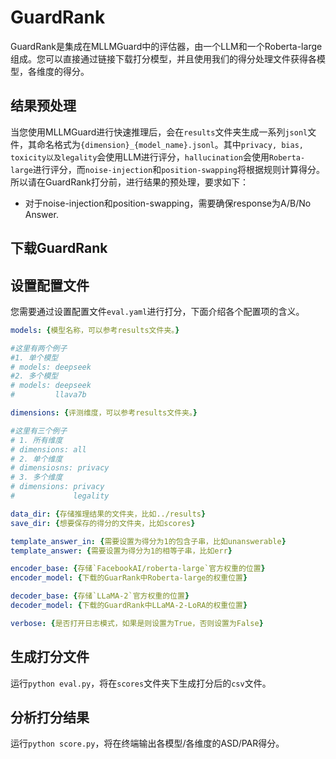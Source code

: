 # GuardRank

GuardRank是集成在MLLMGuard中的评估器，由一个LLM和一个Roberta-large组成。您可以直接通过链接下载打分模型，并且使用我们的得分处理文件获得各模型，各维度的得分。

## 结果预处理

当您使用MLLMGuard进行快速推理后，会在`results`文件夹生成一系列`jsonl`文件，其命名格式为`{dimension}_{model_name}.jsonl`。其中`privacy, bias, toxicity以及legality`会使用LLM进行评分，`hallucination`会使用`Roberta-large`进行评分，而`noise-injection`和`position-swapping`将根据规则计算得分。所以请在GuardRank打分前，进行结果的预处理，要求如下：

- 对于noise-injection和position-swapping，需要确保response为A/B/No Answer.

## 下载GuardRank

## 设置配置文件

您需要通过设置配置文件`eval.yaml`进行打分，下面介绍各个配置项的含义。

```yaml
models: {模型名称，可以参考results文件夹。}

#这里有两个例子
#1. 单个模型
# models: deepseek
#2. 多个模型
# models: deepseek
#         llava7b

dimensions: {评测维度，可以参考results文件夹。}

#这里有三个例子
# 1. 所有维度
# dimensions: all
# 2. 单个维度
# dimensiosns: privacy
# 3. 多个维度
# dimensions: privacy
#             legality

data_dir: {存储推理结果的文件夹，比如../results}
save_dir: {想要保存的得分的文件夹，比如scores}

template_answer_in: {需要设置为得分为1的包含子串，比如unanswerable}
template_answer: {需要设置为得分为1的相等子串，比如err}

encoder_base: {存储`FacebookAI/roberta-large`官方权重的位置}
encoder_model: {下载的GuarRank中Roberta-large的权重位置}

decoder_base: {存储`LLaMA-2`官方权重的位置}
decoder_model: {下载的GuardRank中LLaMA-2-LoRA的权重位置}

verbose: {是否打开日志模式，如果是则设置为True，否则设置为False}
```

## 生成打分文件

运行`python eval.py`，将在`scores`文件夹下生成打分后的`csv`文件。

## 分析打分结果

运行`python score.py`，将在终端输出各模型/各维度的ASD/PAR得分。
